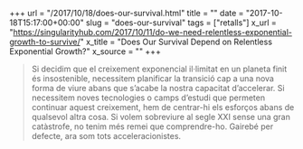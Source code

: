 +++
url = "/2017/10/18/does-our-survival.html"
title = ""
date = "2017-10-18T15:17:00+00:00"
slug = "does-our-survival"
tags = ["retalls"]
x_url = "https://singularityhub.com/2017/10/11/do-we-need-relentless-exponential-growth-to-survive/"
x_title = "Does Our Survival Depend on Relentless Exponential Growth?"
x_source = ""
+++


> Si decidim que el creixement exponencial il·limitat en un planeta finit és insostenible, necessitem planificar la transició cap a una nova forma de viure abans que s’acabe la nostra capacitat d’accelerar. Si necessitem noves tecnologies o camps d’estudi que permeten continuar aquest creixement, hem de centrar-hi els esforços abans de qualsevol altra cosa. Si volem sobreviure al segle XXI sense una gran catàstrofe, no tenim més remei que comprendre-ho. Gairebé per defecte, ara som tots acceleracionistes.
